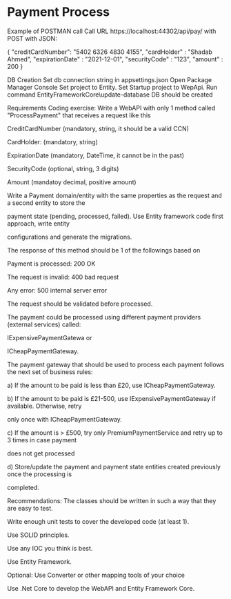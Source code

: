 # Payment Process

Example of POSTMAN call
Call URL https://localhost:44302/api/pay/ with POST with JSON:

{
	"creditCardNumber": "5402 6326 4830 4155",
	"cardHolder" : "Shadab Ahmed",
	"expirationDate" : "2021-12-01",
	"securityCode" : "123",
	"amount" : 200
}

DB Creation
Set db connection string in appsettings.json
Open Package Manager Console
Set project to Entity.
Set Startup project to WepApi.
Run command EntityFrameworkCore\update-database
DB should be created


Requirements
Coding exercise:
Write a WebAPI with only 1 method called "ProcessPayment" that receives a request like this

CreditCardNumber (mandatory, string, it should be a valid CCN)

CardHolder: (mandatory, string)

ExpirationDate (mandatory, DateTime, it cannot be in the past)

SecurityCode (optional, string, 3 digits)

Amount (mandatoy decimal, positive amount)

Write a Payment domain/entity with the same properties as the request and a second entity to store the

payment state (pending, processed, failed). Use Entity framework code first approach, write entity

configurations and generate the migrations.

The response of this method should be 1 of the followings based on

Payment is processed: 200 OK

The request is invalid: 400 bad request

Any error: 500 internal server error

The request should be validated before processed.

The payment could be processed using different payment providers (external services) called:

IExpensivePaymentGatewa or

ICheapPaymentGateway.

The payment gateway that should be used to process each payment follows the next set of business rules:

a) If the amount to be paid is less than £20, use ICheapPaymentGateway.

b) If the amount to be paid is £21-500, use IExpensivePaymentGateway if available. Otherwise, retry

only once with ICheapPaymentGateway.

c) If the amount is > £500, try only PremiumPaymentService and retry up to 3 times in case payment

does not get processed

d) Store/update the payment and payment state entities created previously once the processing is

completed.


Recommendations:
The classes should be written in such a way that they are easy to test.

Write enough unit tests to cover the developed code (at least 1).

Use SOLID principles.

Use any IOC you think is best.

Use Entity Framework.

Optional:
Use Converter or other mapping tools of your choice

Use .Net Core to develop the WebAPI and Entity Framework Core.
